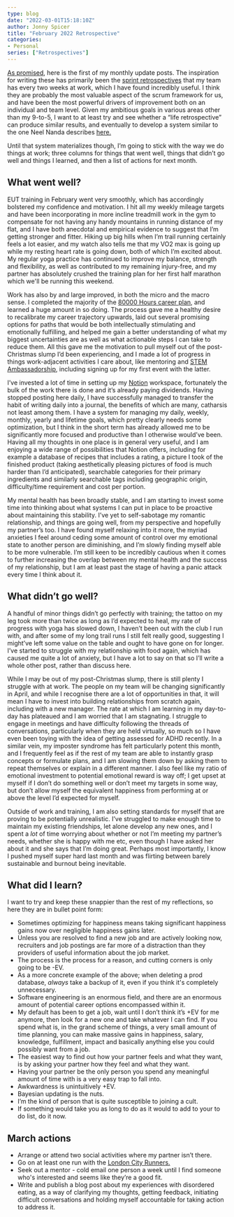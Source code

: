 ```yaml
---
type: blog
date: "2022-03-01T15:18:10Z"
author: Jonny Spicer
title: "February 2022 Retrospective"
categories:
- Personal
series: ["Retrospectives"]
---
```

[As promised](/blog/an-end-to-daily-posts/), here is the first of my monthly update posts. The inspiration for writing these has primarily been the [sprint retrospectives](https://www.scrum.org/resources/what-is-a-sprint-retrospective) that my team has every two weeks at work, which I have found incredibly useful. I think they are probably the most valuable aspect of the scrum framework for us, and have been the most powerful drivers of improvement both on an individual and team level. Given my ambitious goals in various areas other than my 9-to-5, I want to at least try and see whether a “life retrospective” can produce similar results, and eventually to develop a system similar to the one Neel Nanda describes [here.](https://www.neelnanda.io/blog/39-reflection)

Until that system materializes though, I’m going to stick with the way we do things at work; three columns for things that went well, things that didn’t go well and things I learned, and then a list of actions for next month.

## What went well?

EUT training in February went very smoothly, which has accordingly bolstered my confidence and motivation. I hit all my weekly mileage targets and have been incorporating in more incline treadmill work in the gym to compensate for not having any handy mountains in running distance of my flat, and I have both anecdotal and empirical evidence to suggest that I’m getting stronger and fitter. Hiking up big hills when I’m trail running certainly feels a lot easier, and my watch also tells me that my VO2 max is going up while my resting heart rate is going down, both of which I’m excited about. My regular yoga practice has continued to improve my balance, strength and flexibility, as well as contributed to my remaining injury-free, and my partner has absolutely crushed the training plan for her first half marathon which we'll be running this weekend.

Work has also by and large improved, in both the micro and the macro sense. I completed the majority of the [80000 Hours career plan](https://80000hours.org/career-planning/process/), and learned a huge amount in so doing. The process gave me a healthy desire to recalibrate my career trajectory upwards, laid out several promising options for paths that would be both intellectually stimulating and emotionally fulfilling, and helped me gain a better understanding of what my biggest uncertainties are as well as what actionable steps I can take to reduce them. All this gave me the motivation to pull myself out of the post-Christmas slump I’d been experiencing, and I made a lot of progress in things work-adjacent activities I care about, like mentoring and [STEM Ambassadorship](https://www.stem.org.uk/stem-ambassadors), including signing up for my first event with the latter.

I’ve invested a lot of time in setting up my [Notion](https://www.notion.so/) workspace, fortunately the bulk of the work there is done and it’s already paying dividends. Having stopped posting here daily, I have successfully managed to transfer the habit of writing daily into a journal, the benefits of which are many, catharsis not least among them. I have a system for managing my daily, weekly, monthly, yearly and lifetime goals, which pretty clearly needs some optimization, but I think in the short term has already allowed me to be significantly more focused and productive than I otherwise would’ve been. Having all my thoughts in one place is in general very useful, and I am enjoying a wide range of possibilities that Notion offers, including for example a database of recipes that includes a rating, a picture I took of the finished product (taking aesthetically pleasing pictures of food is much harder than I’d anticipated), searchable categories for their primary ingredients and similarly searchable tags including geographic origin, difficulty/time requirement and cost per portion.

My mental health has been broadly stable, and I am starting to invest some time into thinking about what systems I can put in place to be proactive about maintaining this stability. I’ve yet to self-sabotage my romantic relationship, and things are going well, from my perspective and hopefully my partner’s too. I have found myself relaxing into it more, the myriad anxieties I feel around ceding some amount of control over my emotional state to another person are diminishing, and I’m slowly finding myself able to be more vulnerable. I’m still keen to be incredibly cautious when it comes to further increasing the overlap between my mental health and the success of my relationship, but I am at least past the stage of having a panic attack every time I think about it.

## What didn’t go well?

A handful of minor things didn’t go perfectly with training; the tattoo on my leg took more than twice as long as I’d expected to heal, my rate of progress with yoga has slowed down, I haven’t been out with the club I run with, and after some of my long trail runs I still felt really good, suggesting I might’ve left some value on the table and ought to have gone on for longer. I’ve started to struggle with my relationship with food again, which has caused me quite a lot of anxiety, but I have a lot to say on that so I’ll write a whole other post, rather than discuss here.

While I may be out of my post-Christmas slump, there is still plenty I struggle with at work. The people on my team will be changing significantly in April, and while I recognise there are a lot of opportunities in that, it will mean I have to invest into building relationships from scratch again, including with a new manager. The rate at which I am learning in my day-to-day has plateaued and I am worried that I am stagnating. I struggle to engage in meetings and have difficulty following the threads of conversations, particularly when they are held virtually, so much so I have even been toying with the idea of getting assessed for ADHD recently. In a similar vein, my imposter syndrome has felt particularly potent this month, and I frequently feel as if the rest of my team are able to instantly grasp concepts or formulate plans, and I am slowing them down by asking them to repeat themselves or explain in a different manner. I also feel like my ratio of emotional investment to potential emotional reward is way off; I get upset at myself if I don’t do something well or don’t meet my targets in some way, but don’t allow myself the equivalent happiness from performing at or above the level I’d expected for myself.

Outside of work and training, I am also setting standards for myself that are proving to be potentially unrealistic. I’ve struggled to make enough time to maintain my existing friendships, let alone develop any new ones, and I spent a *lot* of time worrying about whether or not I’m meeting my partner’s needs, whether she is happy with me etc, even though I have asked her about it and she says that I’m doing great. Perhaps most importantly, I know I pushed myself super hard last month and was flirting between barely sustainable and burnout being inevitable.

## What did I learn?

I want to try and keep these snappier than the rest of my reflections, so here they are in bullet point form:

- Sometimes optimizing for happiness means taking significant happiness gains now over negligible happiness gains later.
- Unless you are resolved to find a new job and are actively looking now, recruiters and job postings are far more of a distraction than they providers of useful information about the job market.
- The process is the process for a reason, and cutting corners is only going to be -EV.
- As a more concrete example of the above; when deleting a prod database, *always* take a backup of it, even if you think it's completely unnecessary.
- Software engineering is an enormous field, and there are an enormous amount of potential career options encompassed within it.
- My default has been to get a job, wait until I don’t think it’s +EV for me anymore, then look for a new one and take whatever I can find. If you spend what is, in the grand scheme of things, a very small amount of time planning, you can make massive gains in happiness, salary, knowledge, fulfillment, impact and basically anything else you could possibly want from a job.
- The easiest way to find out how your partner feels and what they want, is by asking your partner how they feel and what they want.
- Having your partner be the only person you spend any meaningful amount of time with is a very easy trap to fall into.
- Awkwardness is unintuitively +EV.
- Bayesian updating is the nuts.
- I’m the kind of person that is quite susceptible to joining a cult.
- If something would take you as long to do as it would to add to your to do list, do it now.

## March actions

- Arrange or attend two social activities where my partner isn’t there.
- Go on at least one run with the [London City Runners.](http://londoncityrunners.com/)
- Seek out a mentor - cold email one person a week until I find someone who's interested and seems like they’re a good fit.
- Write and publish a blog post about my experiences with disordered eating, as a way of clarifying my thoughts, getting feedback, initiating difficult conversations and holding myself accountable for taking action to address it.
